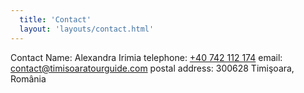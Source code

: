 ```yaml
---
  title: 'Contact'
  layout: 'layouts/contact.html'
---
```


Contact Name: Alexandra Irimia
telephone: [+40 742 112 174](tel:+40742112174 "Timisoara Tour Guide's business phone number")
email: [contact@timisoaratourguide.com](mailto:contact@timisoaratourguide.com "Timisoara Tour Guide's business email address")
postal address: 300628 Timişoara, România